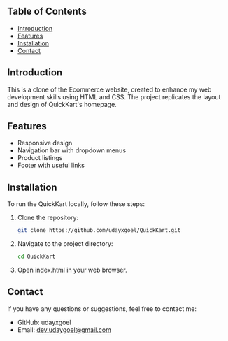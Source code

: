 ## Table of Contents

- [Introduction](#introduction)
- [Features](#features)
- [Installation](#installation)
- [Contact](#contact)

## Introduction

This is a clone of the Ecommerce website, created to enhance my web development skills using HTML and CSS. The project replicates the layout and design of QuickKart's homepage.

## Features

- Responsive design
- Navigation bar with dropdown menus
- Product listings
- Footer with useful links

## Installation

To run the QuickKart locally, follow these steps:

1. Clone the repository:

   ```sh
   git clone https://github.com/udayxgoel/QuickKart.git

   ```

2. Navigate to the project directory:

   ```sh
   cd QuickKart

   ```

3. Open index.html in your web browser.

## Contact

If you have any questions or suggestions, feel free to contact me:

- GitHub: udayxgoel
- Email: dev.udaygoel@gmail.com
